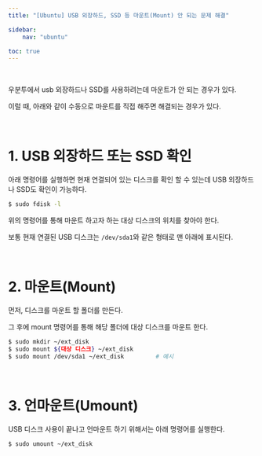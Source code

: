 ```yaml
---
title: "[Ubuntu] USB 외장하드, SSD 등 마운트(Mount) 안 되는 문제 해결"

sidebar:
    nav: "ubuntu"

toc: true
---
```


<br/>


우분투에서 usb 외장하드나 SSD를 사용하려는데 마운트가 안 되는 경우가 있다. 

이럴 때, 아래와 같이 수동으로 마운트를 직접 해주면 해결되는 경우가 있다. 

<br/>


# 1. USB 외장하드 또는 SSD 확인 

아래 명령어를 실행하면 현재 연결되어 있는 디스크를 확인 할 수 있는데 USB 외장하드나 SSD도 확인이 가능하다. 

```bash
$ sudo fdisk -l
```

위의 명령어를 통해 마운트 하고자 하는 대상 디스크의 위치를 찾아야 한다. 

보통 현재 연결된 USB 디스크는 `/dev/sda1`와 같은 형태로 맨 아래에 표시된다. 

<br/>


# 2. 마운트(Mount)

먼저, 디스크를 마운트 할 폴더를 만든다. 

그 후에 mount 명령어를 통해 해당 폴더에 대상 디스크를 마운트 한다. 

```bash
$ sudo mkdir ~/ext_disk
$ sudo mount ${대상 디스크} ~/ext_disk
$ sudo mount /dev/sda1 ~/ext_disk         # 예시
```

<br/>


# 3. 언마운트(Umount)

USB 디스크 사용이 끝나고 언마운트 하기 위해서는 아래 명령어를 실행한다. 

```bash
$ sudo umount ~/ext_disk
```


<br/>
